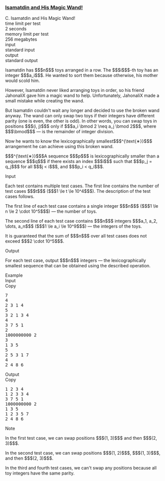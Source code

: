 <h3><a href="https://codeforces.com/contest/2167/problem/C" target="_blank" rel="noopener noreferrer">Isamatdin and His Magic Wand!</a></h3>

<div class="header"><div class="title">C. Isamatdin and His Magic Wand!</div><div class="time-limit"><div class="property-title">time limit per test</div>2 seconds</div><div class="memory-limit"><div class="property-title">memory limit per test</div>256 megabytes</div><div class="input-file input-standard"><div class="property-title">input</div>standard input</div><div class="output-file output-standard"><div class="property-title">output</div>standard output</div></div><div><p>Isamatdin has $$$n$$$ toys arranged in a row. The $$$i$$$-th toy has an integer $$$a_i$$$. He wanted to sort them because otherwise, his mother would scold him.</p><p>However, Isamatdin never liked arranging toys in order, so his friend JahonaliX gave him a magic wand to help. Unfortunately, JahonaliX made a small mistake while creating the wand.</p><p>But Isamatdin couldn't wait any longer and decided to use the broken wand anyway. The wand can only swap two toys if their integers have <span class="tex-font-style-bf">different parity</span> (one is even, the other is odd). In other words, you can swap toys in positions $$$(i, j)$$$ only if $$$a_i \bmod 2 \neq a_j \bmod 2$$$, where $$$\bmod$$$ — is the remainder of integer division.</p><p>Now he wants to know the <span class="tex-font-style-bf">lexicographically smallest</span>$$$^{\text{∗}}$$$ arrangement he can achieve using this broken wand.</p><div class="statement-footnote"><p>$$$^{\text{∗}}$$$A sequence $$$p$$$ is <span class="tex-font-style-it">lexicographically smaller</span> than a sequence $$$q$$$ if there exists an index $$$i$$$ such that $$$p_j = q_j$$$ for all $$$j < i$$$, and $$$p_i < q_i$$$.</p></div></div><div class="input-specification"><div class="section-title">Input</div><p>Each test contains multiple test cases. The first line contains the number of test cases $$$t$$$ ($$$1 \le t \le 10^4$$$). The description of the test cases follows.</p><p>The first line of each test case contains a single integer $$$n$$$ ($$$1 \le n \le 2 \cdot 10^5$$$) — the number of toys. </p><p>The second line of each test case contains $$$n$$$ integers $$$a_1, a_2, \dots, a_n$$$ ($$$1 \le a_i \le 10^9$$$) — the integers of the toys.</p><p>It is guaranteed that the sum of $$$n$$$ over all test cases does not exceed $$$2 \cdot 10^5$$$.</p></div><div class="output-specification"><div class="section-title">Output</div><p>For each test case, output $$$n$$$ integers — the lexicographically smallest sequence that can be obtained using the described operation.</p></div><div class="sample-tests"><div class="section-title">Example</div><div class="sample-test"><div class="input"><div class="title">Input<div title="Copy" data-clipboard-target="#id007941175753165968" id="id001461213107238516" class="input-output-copier">Copy</div></div><pre id="id007941175753165968"><div class="test-example-line test-example-line-even test-example-line-0">7</div><div class="test-example-line test-example-line-odd test-example-line-1">4</div><div class="test-example-line test-example-line-odd test-example-line-1">2 3 1 4</div><div class="test-example-line test-example-line-even test-example-line-2">5</div><div class="test-example-line test-example-line-even test-example-line-2">3 2 1 3 4</div><div class="test-example-line test-example-line-odd test-example-line-3">4</div><div class="test-example-line test-example-line-odd test-example-line-3">3 7 5 1</div><div class="test-example-line test-example-line-even test-example-line-4">2</div><div class="test-example-line test-example-line-even test-example-line-4">1000000000 2</div><div class="test-example-line test-example-line-odd test-example-line-5">3</div><div class="test-example-line test-example-line-odd test-example-line-5">1 3 5</div><div class="test-example-line test-example-line-even test-example-line-6">5</div><div class="test-example-line test-example-line-even test-example-line-6">2 5 3 1 7</div><div class="test-example-line test-example-line-odd test-example-line-7">4</div><div class="test-example-line test-example-line-odd test-example-line-7">2 4 8 6</div></pre></div><div class="output"><div class="title">Output<div title="Copy" data-clipboard-target="#id0013239011903232512" id="id0046747856732835646" class="input-output-copier">Copy</div></div><pre id="id0013239011903232512">1 2 3 4 
1 2 3 3 4 
3 7 5 1 
1000000000 2 
1 3 5 
1 2 3 5 7 
2 4 8 6 </pre></div></div></div><div class="note"><div class="section-title">Note</div><p>In the first test case, we can swap positions $$$(1, 3)$$$ and then $$$(2, 3)$$$.</p><p>In the second test case, we can swap positions $$$(1, 2)$$$, $$$(1, 3)$$$, and then $$$(2, 3)$$$.</p><p>In the third and fourth test cases, we can't swap any positions because all toy integers have the same parity.</p></div>